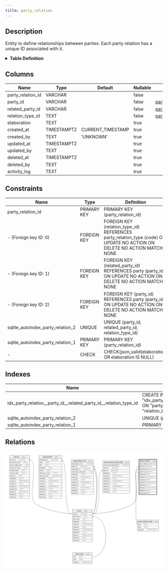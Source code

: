 ```yaml
---
title: party_relation
---
```


## Description

Entity to define relationships between parties. Each party relation has a unique
ID associated with it.

<details>
<summary><strong>Table Definition</strong></summary>

```sql
CREATE TABLE "party_relation" (
    "party_relation_id" VARCHAR PRIMARY KEY NOT NULL,
    "party_id" VARCHAR NOT NULL,
    "related_party_id" VARCHAR NOT NULL,
    "relation_type_id" TEXT NOT NULL,
    "elaboration" TEXT CHECK(json_valid(elaboration) OR elaboration IS NULL),
    "created_at" TIMESTAMPTZ DEFAULT CURRENT_TIMESTAMP,
    "created_by" TEXT DEFAULT 'UNKNOWN',
    "updated_at" TIMESTAMPTZ,
    "updated_by" TEXT,
    "deleted_at" TIMESTAMPTZ,
    "deleted_by" TEXT,
    "activity_log" TEXT,
    FOREIGN KEY("party_id") REFERENCES "party"("party_id"),
    FOREIGN KEY("related_party_id") REFERENCES "party"("party_id"),
    FOREIGN KEY("relation_type_id") REFERENCES "party_relation_type"("code"),
    UNIQUE("party_id", "related_party_id", "relation_type_id")
)
```

</details>

## Columns

| Name              | Type        | Default           | Nullable | Parents                                                                                 | Comment                                                 |
| ----------------- | ----------- | ----------------- | -------- | --------------------------------------------------------------------------------------- | ------------------------------------------------------- |
| party_relation_id | VARCHAR     |                   | false    |                                                                                         | {"isSqlDomainZodDescrMeta":true,"isVarChar":true}       |
| party_id          | VARCHAR     |                   | false    | [party](/docs/standard-library/rssd-schema/party)                             | {"isSqlDomainZodDescrMeta":true,"isVarChar":true}       |
| related_party_id  | VARCHAR     |                   | false    | [party](/docs/standard-library/rssd-schema/party)                             | {"isSqlDomainZodDescrMeta":true,"isVarChar":true}       |
| relation_type_id  | TEXT        |                   | false    | [party_relation_type](/docs/standard-library/rssd-schema/party_relation_type) |                                                         |
| elaboration       | TEXT        |                   | true     |                                                                                         | {"isSqlDomainZodDescrMeta":true,"isJsonText":true}      |
| created_at        | TIMESTAMPTZ | CURRENT_TIMESTAMP | true     |                                                                                         |                                                         |
| created_by        | TEXT        | 'UNKNOWN'         | true     |                                                                                         |                                                         |
| updated_at        | TIMESTAMPTZ |                   | true     |                                                                                         |                                                         |
| updated_by        | TEXT        |                   | true     |                                                                                         |                                                         |
| deleted_at        | TIMESTAMPTZ |                   | true     |                                                                                         |                                                         |
| deleted_by        | TEXT        |                   | true     |                                                                                         |                                                         |
| activity_log      | TEXT        |                   | true     |                                                                                         | {"isSqlDomainZodDescrMeta":true,"isJsonSqlDomain":true} |

## Constraints

| Name                              | Type        | Definition                                                                                                              |
| --------------------------------- | ----------- | ----------------------------------------------------------------------------------------------------------------------- |
| party_relation_id                 | PRIMARY KEY | PRIMARY KEY (party_relation_id)                                                                                         |
| - (Foreign key ID: 0)             | FOREIGN KEY | FOREIGN KEY (relation_type_id) REFERENCES party_relation_type (code) ON UPDATE NO ACTION ON DELETE NO ACTION MATCH NONE |
| - (Foreign key ID: 1)             | FOREIGN KEY | FOREIGN KEY (related_party_id) REFERENCES party (party_id) ON UPDATE NO ACTION ON DELETE NO ACTION MATCH NONE           |
| - (Foreign key ID: 2)             | FOREIGN KEY | FOREIGN KEY (party_id) REFERENCES party (party_id) ON UPDATE NO ACTION ON DELETE NO ACTION MATCH NONE                   |
| sqlite_autoindex_party_relation_2 | UNIQUE      | UNIQUE (party_id, related_party_id, relation_type_id)                                                                   |
| sqlite_autoindex_party_relation_1 | PRIMARY KEY | PRIMARY KEY (party_relation_id)                                                                                         |
| -                                 | CHECK       | CHECK(json_valid(elaboration) OR elaboration IS NULL)                                                                   |

## Indexes

| Name                                                             | Definition                                                                                                                                              |
| ---------------------------------------------------------------- | ------------------------------------------------------------------------------------------------------------------------------------------------------- |
| idx_party_relation__party_id__related_party_id__relation_type_id | CREATE INDEX "idx_party_relation__party_id__related_party_id__relation_type_id" ON "party_relation"("party_id", "related_party_id", "relation_type_id") |
| sqlite_autoindex_party_relation_2                                | UNIQUE (party_id, related_party_id, relation_type_id)                                                                                                   |
| sqlite_autoindex_party_relation_1                                | PRIMARY KEY (party_relation_id)                                                                                                                         |

## Relations

![er](../../../../../../assets/party_relation.svg)
